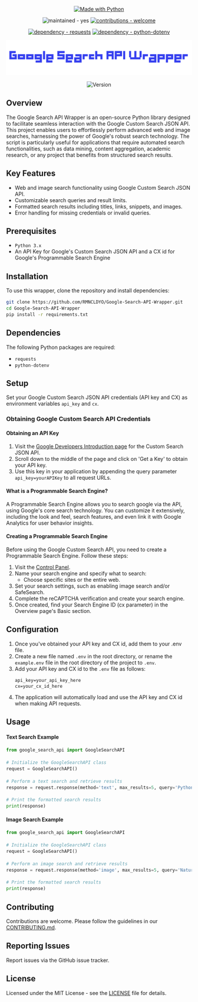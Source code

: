 <p align="center">
    <a href="https://python.org" title="Go to Python homepage"><img src="https://img.shields.io/badge/Python-&gt;=3.x-blue?logo=python&amp;logoColor=white" alt="Made with Python"></a>
</p>

<p align="center">
    <img src="https://img.shields.io/badge/maintained-yes-2ea44f" alt="maintained - yes">
    <a href="/CONTRIBUTING.md" title="Go to contributions doc"><img src="https://img.shields.io/badge/contributions-welcome-2ea44f" alt="contributions - welcome"></a>
</p>

<p align="center">
    <a href="https://pypi.org/project/requests"><img src="https://img.shields.io/badge/dependency-requests-critical" alt="dependency - requests"></a>
    <a href="https://pypi.org/project/python-dotenv"><img src="https://img.shields.io/badge/dependency-python--dotenv-critical" alt="dependency - python-dotenv"></a>
</p>

<p align="center">
    <img width="700" src="https://raw.githubusercontent.com/RMNCLDYO/Google-Search-API-Wrapper/main/.github/logo.png">
</p>

<p align="center">
    <img src="https://img.shields.io/badge/dynamic/json?label=Google+Search+API+Wrapper&query=version&url=https%3A%2F%2Fraw.githubusercontent.com%2FRMNCLDYO%2FGoogle-Search-API-Wrapper%2Fmain%2F.github%2Fversion.json" alt="Version">
</p>

## Overview
The Google Search API Wrapper is an open-source Python library designed to facilitate seamless interaction with the Google Custom Search JSON API. This project enables users to effortlessly perform advanced web and image searches, harnessing the power of Google's robust search technology. The script is particularly useful for applications that require automated search functionalities, such as data mining, content aggregation, academic research, or any project that benefits from structured search results.

## Key Features
- Web and image search functionality using Google Custom Search JSON API.
- Customizable search queries and result limits.
- Formatted search results including titles, links, snippets, and images.
- Error handling for missing credentials or invalid queries.

## Prerequisites
- `Python 3.x`
- An API Key for Google's Custom Search JSON API and a CX id for Google's Programmable Search Engine

## Installation
To use this wrapper, clone the repository and install dependencies:
```bash
git clone https://github.com/RMNCLDYO/Google-Search-API-Wrapper.git
cd Google-Search-API-Wrapper
pip install -r requirements.txt
```

## Dependencies
The following Python packages are required:
- `requests`
- `python-dotenv`

## Setup
Set your Google Custom Search JSON API credentials (API key and CX) as environment variables `api_key` and `cx`.

### Obtaining Google Custom Search API Credentials

#### Obtaining an API Key
1. Visit the [Google Developers Introduction page](https://developers.google.com/custom-search/v1/introduction) for the Custom Search JSON API.
2. Scroll down to the middle of the page and click on 'Get a Key' to obtain your API key.
3. Use this key in your application by appending the query parameter `api_key=yourAPIKey` to all request URLs.

#### What is a Programmable Search Engine?
A Programmable Search Engine allows you to search google via the API, using Google's core search technology. You can customize it extensively, including the look and feel, search features, and even link it with Google Analytics for user behavior insights.

#### Creating a Programmable Search Engine
Before using the Google Custom Search API, you need to create a Programmable Search Engine. Follow these steps:

1. Visit the [Control Panel](https://programmablesearchengine.google.com/controlpanel/all).
2. Name your search engine and specify what to search:
   - Choose specific sites or the entire web.
3. Set your search settings, such as enabling image search and/or SafeSearch.
4. Complete the reCAPTCHA verification and create your search engine.
5. Once created, find your Search Engine ID (cx parameter) in the Overview page's Basic section.

## Configuration
1. Once you've obtained your API key and CX id, add them to your .env file.
2. Create a new file named `.env` in the root directory, or rename the `example.env` file in the root directory of the project to `.env`.
3. Add your API key and CX id to the `.env` file as follows:
   ```
   api_key=your_api_key_here
   cx=your_cx_id_here
   ```
4. The application will automatically load and use the API key and CX id when making API requests.

## Usage

#### Text Search Example

```python
from google_search_api import GoogleSearchAPI

# Initialize the GoogleSearchAPI class
request = GoogleSearchAPI()

# Perform a text search and retrieve results
response = request.response(method='text', max_results=5, query='Python')

# Print the formatted search results
print(response)
```

#### Image Search Example

```python
from google_search_api import GoogleSearchAPI

# Initialize the GoogleSearchAPI class
request = GoogleSearchAPI()

# Perform an image search and retrieve results
response = request.response(method='image', max_results=5, query='Nature')

# Print the formatted search results
print(response)
```

## Contributing
Contributions are welcome. Please follow the guidelines in our [CONTRIBUTING.md](.github/CONTRIBUTING.md).

## Reporting Issues
Report issues via the GitHub issue tracker.

## License
Licensed under the MIT License - see the [LICENSE](LICENSE) file for details.
